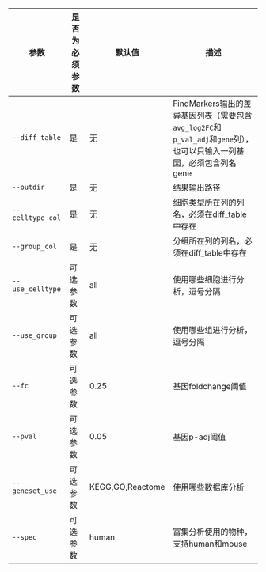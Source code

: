 | 参数             | 是否为必须参数 | 默认值           | 描述                                                         |
| ---------------- | -------------- | ---------------- | ------------------------------------------------------------ |
| `--diff_table`   | 是             | 无               | FindMarkers输出的差异基因列表（需要包含`avg_log2FC`和`p_val_adj`和`gene`列），也可以只输入一列基因，必须包含列名gene |
| `--outdir`       | 是             | 无               | 结果输出路径                                                 |
| `--celltype_col` | 是             | 无               | 细胞类型所在列的列名，必须在diff_table中存在                 |
| `--group_col`    | 是             | 无               | 分组所在列的列名，必须在diff_table中存在                     |
| `--use_celltype` | 可选参数       | all              | 使用哪些细胞进行分析，逗号分隔                               |
| `--use_group`    | 可选参数       | all              | 使用哪些组进行分析，逗号分隔                                 |
| `--fc`           | 可选参数       | 0.25             | 基因foldchange阈值                                           |
| `--pval`         | 可选参数       | 0.05             | 基因p-adj阈值                                                |
| `--geneset_use`  | 可选参数       | KEGG,GO,Reactome | 使用哪些数据库分析                                           |
| `--spec`         | 可选参数       | human            | 富集分析使用的物种，支持human和mouse                         |

